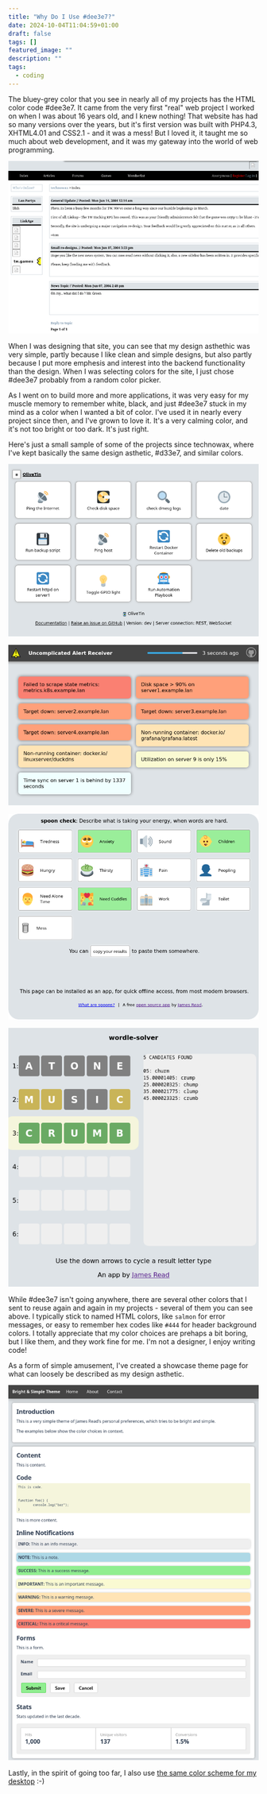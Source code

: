 ```yaml
---
title: "Why Do I Use #dee3e7?"
date: 2024-10-04T11:04:59+01:00
draft: false
tags: []
featured_image: ""
description: ""
tags:
  - coding
---
```


The bluey-grey color that you see in nearly all of my projects has the HTML color code #dee3e7. It came from the very first "real" web project I worked on when I was about 16 years old, and I knew nothing! That website has had so many versions over the years, but it's first version was built with PHP4.3, XHTML4.01 and CSS2.1 - and it was a mess! But I loved it, it taught me so much about web development, and it was my gateway into the world of web programming.

![technowax in 2004](technowax-2004.png "technowax in 2004")

When I was designing that site, you can see that my design asthethic was very simple, partly because I like clean and simple designs, but also partly because I put more emphesis and interest into the backend functionality than the design. When I was selecting colors for the site, I just chose #dee3e7 probably from a random color picker.

As I went on to build more and more applications, it was very easy for my muscle memory to remember white, black, and just #dee3e7 stuck in my mind as a color when I wanted a bit of color. I've used it in nearly every project since then, and I've grown to love it. It's a very calming color, and it's not too bright or too dark. It's just right.

Here's just a small sample of some of the projects since technowax, where I've kept basically the same design asthetic, #d33e7, and similar colors.


![OliveTin](OliveTin.png "[OliveTin](https://olivetin.app)")

![uncomplicated-alert-receiver](uar.png "[uncomplicated-alert-receiver](https://github.com/jamesread/uncomplicated-alert-receiver)")

![spoon-check](spoon-check.png "[spoon-check](https://github.com/jamesread/spoon-check)")

![worldle-solver](wordle-solver.png "[wordle-solver](https://github.com/jamesread/wordle-solver)")

While #dee3e7 isn't going anywhere, there are several other colors that I sent to reuse again and again in my projects - several of them you can see above. I typically stick to named HTML colors, like `salmon` for error messages, or easy to remember hex codes like `#444` for header background colors. I totally appreciate that my color choices are prehaps a bit boring, but I like them, and they work fine for me. I'm not a designer, I enjoy writing code!

As a form of simple amusement, I've created a showcase theme page for what can loosely be described as my design asthetic.

![James's Theme](BrightAndSimpleTheme.png "My [Bright And Simple](https://github.com/jamesread/BrightAndSimpleTheme) theme on GitHub.")

Lastly, in the spirit of going too far, I also use [the same color scheme for my desktop](../my-desk-has-6-monitors) :-)
